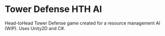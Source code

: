 # Tower Defense HTH AI
 Head-toHead Tower Defense game created for a resource management AI (WIP). Uses Unity2D and C#.
